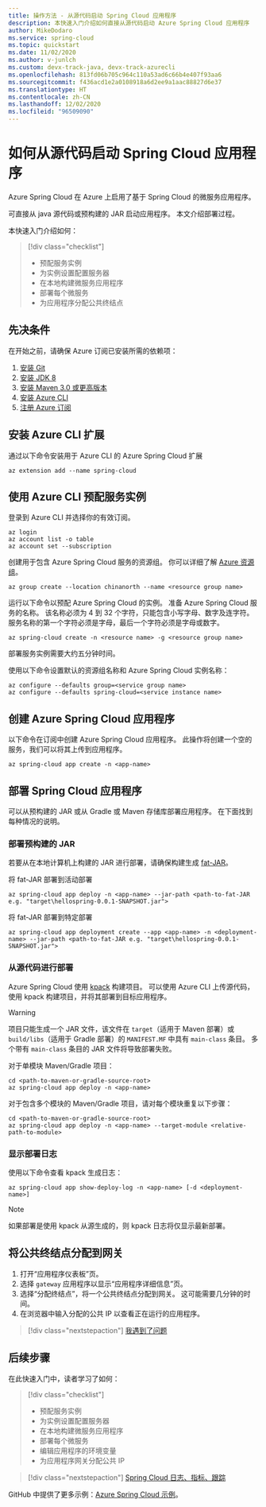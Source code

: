 ```yaml
---
title: 操作方法 - 从源代码启动 Spring Cloud 应用程序
description: 本快速入门介绍如何直接从源代码启动 Azure Spring Cloud 应用程序
author: MikeDodaro
ms.service: spring-cloud
ms.topic: quickstart
ms.date: 11/02/2020
ms.author: v-junlch
ms.custom: devx-track-java, devx-track-azurecli
ms.openlocfilehash: 813fd06b705c964c110a53ad6c66b4e407f93aa6
ms.sourcegitcommit: f436acd1e2a0108918a6d2ee9a1aac88827d6e37
ms.translationtype: HT
ms.contentlocale: zh-CN
ms.lasthandoff: 12/02/2020
ms.locfileid: "96509090"
---
```

# <a name="how-to-launch-your-spring-cloud-application-from-source-code"></a>如何从源代码启动 Spring Cloud 应用程序

Azure Spring Cloud 在 Azure 上启用了基于 Spring Cloud 的微服务应用程序。

可直接从 java 源代码或预构建的 JAR 启动应用程序。 本文介绍部署过程。

本快速入门介绍如何：

> [!div class="checklist"]
> * 预配服务实例
> * 为实例设置配置服务器
> * 在本地构建微服务应用程序
> * 部署每个微服务
> * 为应用程序分配公共终结点

## <a name="prerequisites"></a>先决条件
在开始之前，请确保 Azure 订阅已安装所需的依赖项：

1. [安装 Git](https://git-scm.com/)
2. [安装 JDK 8](https://www.oracle.com/technetwork/java/javase/downloads/jdk8-downloads-2133151.html)
3. [安装 Maven 3.0 或更高版本](https://maven.apache.org/download.cgi)
4. [安装 Azure CLI](/cli/install-azure-cli?view=azure-cli-latest)
5. [注册 Azure 订阅](https://www.microsoft.com/china/azure/index.html?fromtype=cn)


## <a name="install-the-azure-cli-extension"></a>安装 Azure CLI 扩展

通过以下命令安装用于 Azure CLI 的 Azure Spring Cloud 扩展

```azurecli
az extension add --name spring-cloud
```

## <a name="provision-a-service-instance-using-the-azure-cli"></a>使用 Azure CLI 预配服务实例

登录到 Azure CLI 并选择你的有效订阅。 

```azurecli
az login
az account list -o table
az account set --subscription
```

创建用于包含 Azure Spring Cloud 服务的资源组。 你可以详细了解 [Azure 资源组](../azure-resource-manager/management/overview.md)。

```azurecli
az group create --location chinanorth --name <resource group name>
```

运行以下命令以预配 Azure Spring Cloud 的实例。 准备 Azure Spring Cloud 服务的名称。 该名称必须为 4 到 32 个字符，只能包含小写字母、数字及连字符。 服务名称的第一个字符必须是字母，最后一个字符必须是字母或数字。

```azurecli
az spring-cloud create -n <resource name> -g <resource group name>
```

部署服务实例需要大约五分钟时间。

使用以下命令设置默认的资源组名称和 Azure Spring Cloud 实例名称：

```azurecli
az configure --defaults group=<service group name>
az configure --defaults spring-cloud=<service instance name>
```

## <a name="create-the-azure-spring-cloud-application"></a>创建 Azure Spring Cloud 应用程序

以下命令在订阅中创建 Azure Spring Cloud 应用程序。  此操作将创建一个空的服务，我们可以将其上传到应用程序。

```azurecli
az spring-cloud app create -n <app-name>
```

## <a name="deploy-your-spring-cloud-application"></a>部署 Spring Cloud 应用程序

可以从预构建的 JAR 或从 Gradle 或 Maven 存储库部署应用程序。  在下面找到每种情况的说明。

### <a name="deploy-a-built-jar"></a>部署预构建的 JAR

若要从在本地计算机上构建的 JAR 进行部署，请确保构建生成 [fat-JAR](https://docs.spring.io/spring-boot/docs/current/reference/html/howto-build.html#howto-create-an-executable-jar-with-maven)。

将 fat-JAR 部署到活动部署

```azurecli
az spring-cloud app deploy -n <app-name> --jar-path <path-to-fat-JAR e.g. "target\hellospring-0.0.1-SNAPSHOT.jar">
```

将 fat-JAR 部署到特定部署

```azurecli
az spring-cloud app deployment create --app <app-name> -n <deployment-name> --jar-path <path-to-fat-JAR e.g. "target\hellospring-0.0.1-SNAPSHOT.jar">
```

### <a name="deploy-from-source-code"></a>从源代码进行部署

Azure Spring Cloud 使用 [kpack](https://github.com/pivotal/kpack) 构建项目。  可以使用 Azure CLI 上传源代码，使用 kpack 构建项目，并将其部署到目标应用程序。

> [!WARNING]
> 项目只能生成一个 JAR 文件，该文件在 `target`（适用于 Maven 部署）或 `build/libs`（适用于 Gradle 部署）的 `MANIFEST.MF` 中具有 `main-class` 条目。  多个带有 `main-class` 条目的 JAR 文件将导致部署失败。

对于单模块 Maven/Gradle 项目：

```azurecli
cd <path-to-maven-or-gradle-source-root>
az spring-cloud app deploy -n <app-name>
```

对于包含多个模块的 Maven/Gradle 项目，请对每个模块重复以下步骤：

```azurecli
cd <path-to-maven-or-gradle-source-root>
az spring-cloud app deploy -n <app-name> --target-module <relative-path-to-module>
```

### <a name="show-deployment-logs"></a>显示部署日志

使用以下命令查看 kpack 生成日志：

```azurecli
az spring-cloud app show-deploy-log -n <app-name> [-d <deployment-name>]
```

> [!NOTE]
> 如果部署是使用 kpack 从源生成的，则 kpack 日志将仅显示最新部署。

## <a name="assign-a-public-endpoint-to-gateway"></a>将公共终结点分配到网关

1. 打开“应用程序仪表板”页。
2. 选择 `gateway` 应用程序以显示“应用程序详细信息”页。
3. 选择“分配终结点”，将一个公共终结点分配到网关。 这可能需要几分钟的时间。 
4. 在浏览器中输入分配的公共 IP 以查看正在运行的应用程序。

> [!div class="nextstepaction"]
> [我遇到了问题](https://www.research.net/r/javae2e?tutorial=asc-source-quickstart&step=public-endpoint)

## <a name="next-steps"></a>后续步骤

在此快速入门中，读者学习了如何：

> [!div class="checklist"]
> * 预配服务实例
> * 为实例设置配置服务器
> * 在本地构建微服务应用程序
> * 部署每个微服务
> * 编辑应用程序的环境变量
> * 为应用程序网关分配公共 IP

> [!div class="nextstepaction"]
> [Spring Cloud 日志、指标、跟踪](spring-cloud-quickstart-logs-metrics-tracing.md)

GitHub 中提供了更多示例：[Azure Spring Cloud 示例](https://github.com/Azure-Samples/Azure-Spring-Cloud-Samples/tree/master/service-binding-cosmosdb-sql)。

